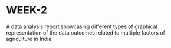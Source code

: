 # WEEK-2
A data analysis report showcasing different types of graphical representation of the data outcomes related to multiple factors of agriculture in India.
